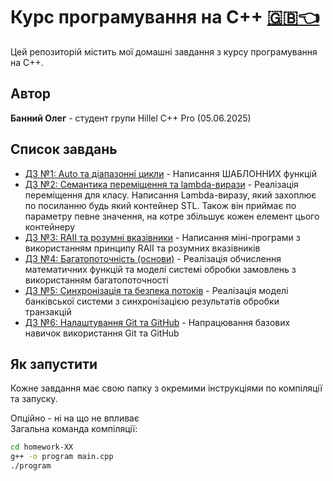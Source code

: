 # Курс програмування на C++ [🇬🇧👈](./README-EN.md)

Цей репозиторій містить мої домашні завдання з курсу програмування на C++.

## Автор

**Банний Олег** - студент групи Hillel C++ Pro (05.06.2025)

## Список завдань

- [ДЗ №1:  Auto та діапазонні цикли](./homework-01/) - Написання ШАБЛОННИХ функцій
- [ДЗ №2: Семантика переміщення та lambda-вирази](./homework-02/) - Реалізація переміщення для класу. Написання Lambda-виразу, який захоплює по посиланню будь який контейнер STL. Також він приймає по параметру певне значення, на котре збільшує кожен елемент цього контейнеру
- [ДЗ №3: RAII та розумні вказівники](./homework-03/) - Написання міні-програми з використанням принципу RAII та розумних вказівників
- [ДЗ №4: Багатопоточність (основи)](./homework-04/) - Реалізація обчислення математичних функцій та моделі системі обробки замовлень з використанням багатопоточності
- [ДЗ №5: Синхронізація та безпека потоків](./homework-05/) - Реалізація моделі банківської системи з синхронізацією результатів обробки транзакцій
- [ДЗ №6: Налаштування Git та GitHub](./homework-06/) - Напрацювання базових навичок використання Git та GitHub

## Як запустити

Кожне завдання має свою папку з окремими інструкціями по компіляції та запуску.

Опційно - ні на що не впливає \
Загальна команда компіляції:

```bash
cd homework-XX
g++ -o program main.cpp
./program
```
